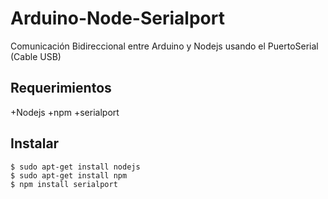 # Arduino-Node-Serialport
Comunicación Bidireccional entre Arduino y Nodejs usando el PuertoSerial (Cable USB)

Requerimientos
------------
+Nodejs
+npm
+serialport

Instalar
------------
```
$ sudo apt-get install nodejs
$ sudo apt-get install npm
$ npm install serialport

```
